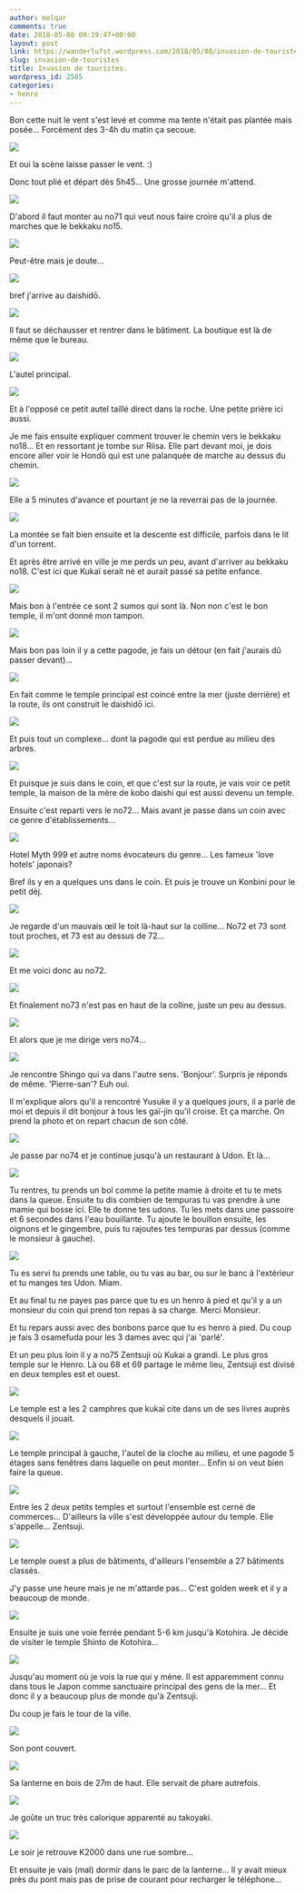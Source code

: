 ```yaml
---
author: melqar
comments: true
date: 2018-05-08 09:19:47+00:00
layout: post
link: https://wanderlufst.wordpress.com/2018/05/08/invasion-de-touristes/
slug: invasion-de-touristes
title: Invasion de touristes.
wordpress_id: 2505
categories:
- henro
---
```


Bon cette nuit le vent s'est levé et comme ma tente n'était pas plantée mais posée... Forcément des 3-4h du matin ça secoue.  
  
![](https://wanderlufst.files.wordpress.com/2018/05/img_20180503_055121-1440735476.jpg)  
  
Et oui la scène laisse passer le vent. :)  
  
Donc tout plié et départ dès 5h45... Une grosse journée m'attend.  
  
![](https://wanderlufst.files.wordpress.com/2018/05/img_20180503_060127-913002801.jpg)  
  
D'abord il faut monter au no71 qui veut nous faire croire qu'il a plus de marches que le bekkaku no15.  
  
![](https://wanderlufst.files.wordpress.com/2018/05/img_20180503_060252-1200862861.jpg)  
  
Peut-être mais je doute...  
  
![](https://wanderlufst.files.wordpress.com/2018/05/img_20180503_060645-1657507632.jpg)  
  
bref j'arrive au daishidō.  
  
![](https://wanderlufst.files.wordpress.com/2018/05/img_20180503_061229-376593718.jpg)  
  
Il faut se déchausser et rentrer dans le bâtiment. La boutique est là de même que le bureau.  
  
![](https://wanderlufst.files.wordpress.com/2018/05/img_20180503_061518-2107817082.jpg)  
  
L'autel principal.  
  
![](https://wanderlufst.files.wordpress.com/2018/05/img_20180503_061747559415997.jpg)  
  
Et à l'opposé ce petit autel taillé direct dans la roche. Une petite prière ici aussi.  
  
Je me fais ensuite expliquer comment trouver le chemin vers le bekkaku no18... Et en ressortant je tombe sur Riisa. Elle part devant moi, je dois encore aller voir le Hondō qui est une palanquée de marche au dessus du chemin.  
  
![](https://wanderlufst.files.wordpress.com/2018/05/img_20180503_062618-1654354070.jpg)  
  
Elle a 5 minutes d'avance et pourtant je ne la reverrai pas de la journée.  
  
![](https://wanderlufst.files.wordpress.com/2018/05/img_20180503_06471392021369.jpg)  
  
La montée se fait bien ensuite et la descente est difficile, parfois dans le lit d'un torrent.  
  
Et après être arrivé en ville je me perds un peu, avant d'arriver au bekkaku no18. C'est ici que Kukaï serait né et aurait passé sa petite enfance.  
  
![](https://wanderlufst.files.wordpress.com/2018/05/img_20180503_072415-6892136.jpg)  
  
Mais bon à l'entrée ce sont 2 sumos qui sont là. Non non c'est le bon temple, il m'ont donné mon tampon.  
  
![](https://wanderlufst.files.wordpress.com/2018/05/img_20180503_075300-868816144.jpg)  
  
Mais bon pas loin il y a cette pagode, je fais un détour (en fait j'aurais dû passer devant)...  
  
![](https://wanderlufst.files.wordpress.com/2018/05/img_20180503_074512-551292204.jpg)  
  
En fait comme le temple principal est coincé entre la mer (juste derrière) et la route, ils ont construit le daishidō ici.  
  
![](https://wanderlufst.files.wordpress.com/2018/05/img_20180503_075037-1509364466.jpg)  
  
Et puis tout un complexe... dont la pagode qui est perdue au milieu des arbres.  
  
![](https://wanderlufst.files.wordpress.com/2018/05/img_20180503_080428-491842474.jpg)  
  
Et puisque je suis dans le coin, et que c'est sur la route, je vais voir ce petit temple, la maison de la mère de kobo daishi qui est aussi devenu un temple.  
  
Ensuite c'est reparti vers le no72... Mais avant je passe dans un coin avec ce genre d'établissements...  
  
![](https://wanderlufst.files.wordpress.com/2018/05/img_20180503_0842141872477778.jpg)  
  
Hotel Myth 999 et autre noms évocateurs du genre... Les fameux 'love hotels' japonais?  
  
Bref ils y en a quelques uns dans le coin. Et puis je trouve un Konbini pour le petit dèj.  
  
![](https://wanderlufst.files.wordpress.com/2018/05/img_20180503_0954111526814593.jpg)  
  
Je regarde d'un mauvais œil le toit là-haut sur la colline... No72 et 73 sont tout proches, et 73 est au dessus de 72...  
  
![](https://wanderlufst.files.wordpress.com/2018/05/img_20180503_100236240231375.jpg)  
  
Et me voici donc au no72.  
  
![](https://wanderlufst.files.wordpress.com/2018/05/img_20180503_101244-2042926.jpg)  
  
Et finalement no73 n'est pas en haut de la colline, juste un peu au dessus.  
  
![](https://wanderlufst.files.wordpress.com/2018/05/img_20180503_1033091395707697.jpg)  
  
Et alors que je me dirige vers no74...  
  
![](https://wanderlufst.files.wordpress.com/2018/05/img_20180503_104131-1664155113.jpg)  
  
Je rencontre Shingo qui va dans l'autre sens. 'Bonjour'. Surpris je réponds de même. 'Pierre-san'? Euh oui.  
  
Il m'explique alors qu'il a rencontré Yusuke il y a quelques jours, il a parlé de moi et depuis il dit bonjour à tous les gaï-jin qu'il croise. Et ça marche. On prend la photo et on repart chacun de son côté.  
  
![](https://wanderlufst.files.wordpress.com/2018/05/img_20180503_110819-1904323750.jpg)  
  
Je passe par no74 et je continue jusqu'à un restaurant à Udon. Et là...  
  
![](https://wanderlufst.files.wordpress.com/2018/05/img_20180503_113931-347940645.jpg)  
  
Tu rentres, tu prends un bol comme la petite mamie à droite et tu te mets dans la queue. Ensuite tu dis combien de tempuras tu vas prendre à une mamie qui bosse ici. Elle te donne tes udons. Tu les mets dans une passoire et 6 secondes dans l'eau bouillante. Tu ajoute le bouillon ensuite, les oignons et le gingembre, puis tu rajoutes tes tempuras par dessus (comme le monsieur à gauche).  
  
![](https://wanderlufst.files.wordpress.com/2018/05/img_20180503_113941705745208.jpg)  
  
Tu es servi tu prends une table, ou tu vas au bar, ou sur le banc à l'extérieur et tu manges tes Udon. Miam.  
  
Et au final tu ne payes pas parce que tu es un henro à pied et qu'il y a un monsieur du coin qui prend ton repas à sa charge. Merci Monsieur.  
  
Et tu repars aussi avec des bonbons parce que tu es henro à pied. Du coup je fais 3 osamefuda pour les 3 dames avec qui j'ai 'parlé'.  
  
Et un peu plus loin il y a no75 Zentsuji où Kukai a grandi. Le plus gros temple sur le Henro. Là ou 68 et 69 partage le même lieu, Zentsuji est divisé en deux temples est et ouest.  
  
![](https://wanderlufst.files.wordpress.com/2018/05/img_20180503_125759-1440574052.jpg)  
  
Le temple est a les 2 camphres que kukaï cite dans un de ses livres auprès desquels il jouait.  
  
![](https://wanderlufst.files.wordpress.com/2018/05/img_20180503_130204476626646.jpg)  
  
Le temple principal à gauche, l'autel de la cloche au milieu, et une pagode 5 étages sans fenêtres dans laquelle on peut monter... Enfin si on veut bien faire la queue.  
  
![](https://wanderlufst.files.wordpress.com/2018/05/img_20180503_125514-1198852365.jpg)  
  
Entre les 2 deux petits temples et surtout l'ensemble est cerné de commerces... D'ailleurs la ville s'est développée autour du temple. Elle s'appelle... Zentsuji.  
  
![](https://wanderlufst.files.wordpress.com/2018/05/img_20180503_121933-2086103179.jpg)  
  
Le temple ouest a plus de bâtiments, d'ailleurs l'ensemble a 27 bâtiments classés.  
  
J'y passe une heure mais je ne m'attarde pas... C'est golden week et il y a beaucoup de monde.  
  
![](https://wanderlufst.files.wordpress.com/2018/05/img_20180503_140156-1714824339.jpg)  
  
Ensuite je suis une voie ferrée pendant 5-6 km jusqu'à Kotohira. Je décide de visiter le temple Shinto de Kotohira...  
  
![](https://wanderlufst.files.wordpress.com/2018/05/img_20180503_170227170260229.jpg)  
  
Jusqu'au moment où je vois la rue qui y mène. Il est apparemment connu dans tous le Japon comme sanctuaire principal des gens de la mer... Et donc il y a beaucoup plus de monde qu'à Zentsuji.  
  
Du coup je fais le tour de la ville.  
  
![](https://wanderlufst.files.wordpress.com/2018/05/img_20180503_161948-208277202.jpg)  
  
Son pont couvert.  
  
![](https://wanderlufst.files.wordpress.com/2018/05/img_20180503_165010-734219044.jpg)  
  
Sa lanterne en bois de 27m de haut. Elle servait de phare autrefois.  
  
![](https://wanderlufst.files.wordpress.com/2018/05/img_20180503_171337696883340.jpg)  
  
Je goûte un truc très calorique apparenté au takoyaki.  
  
![](https://wanderlufst.files.wordpress.com/2018/05/img_20180503_19475158952903.jpg)  
  
Le soir je retrouve K2000 dans une rue sombre...  
  
Et ensuite je vais (mal) dormir dans le parc de la lanterne... Il y avait mieux près du pont mais pas de prise de courant pour recharger le téléphone...
